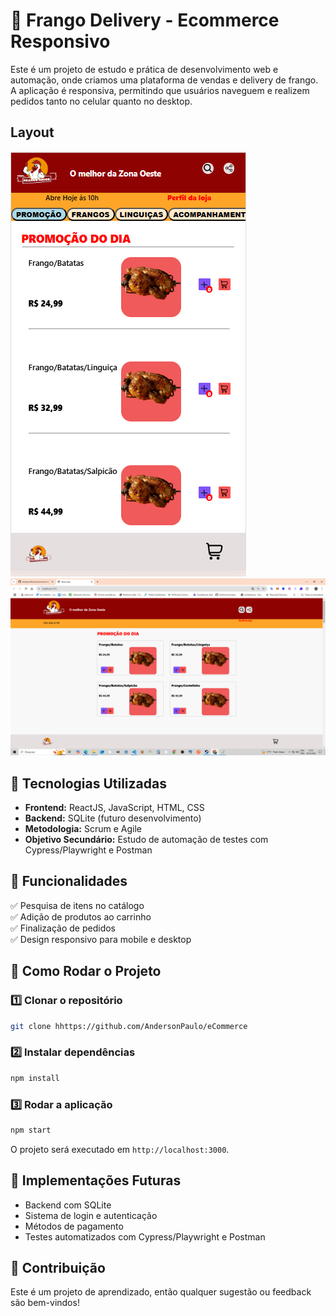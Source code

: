 # 🐔 Frango Delivery - Ecommerce Responsivo  

Este é um projeto de estudo e prática de desenvolvimento web e automação, onde criamos uma plataforma de vendas e delivery de frango. A aplicação é responsiva, permitindo que usuários naveguem e realizem pedidos tanto no celular quanto no desktop.  

## Layout

<img src="./imagem/mobile-layout.png" alt="layout-mobile ">
<img src="./imagem/desktop-layout.png" alt="layout-desktop ">

## 🚀 Tecnologias Utilizadas  

- **Frontend:** ReactJS, JavaScript, HTML, CSS  
- **Backend:** SQLite (futuro desenvolvimento)  
- **Metodologia:** Scrum e Agile  
- **Objetivo Secundário:** Estudo de automação de testes com Cypress/Playwright e Postman  

## 🎯 Funcionalidades  

✅ Pesquisa de itens no catálogo  
✅ Adição de produtos ao carrinho  
✅ Finalização de pedidos  
✅ Design responsivo para mobile e desktop  

## 📌 Como Rodar o Projeto  

### 1️⃣ Clonar o repositório  
```bash
git clone hhttps://github.com/AndersonPaulo/eCommerce
```

### 2️⃣ Instalar dependências  
```bash
npm install
```

### 3️⃣ Rodar a aplicação  
```bash
npm start
```

O projeto será executado em `http://localhost:3000`.  

## 🔧 Implementações Futuras  

- Backend com SQLite  
- Sistema de login e autenticação  
- Métodos de pagamento  
- Testes automatizados com Cypress/Playwright e Postman  

## 📢 Contribuição  

Este é um projeto de aprendizado, então qualquer sugestão ou feedback são bem-vindos!  

